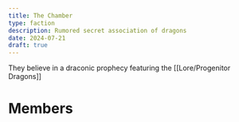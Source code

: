 ```yaml
---
title: The Chamber
type: faction
description: Rumored secret association of dragons
date: 2024-07-21
draft: true
---
```

They believe in a draconic prophecy featuring the [[Lore/Progenitor Dragons]]
# Members

<!-- QueryToSerialize: TABLE description as "Description" FROM "People" WHERE faction = "FACTION" -->